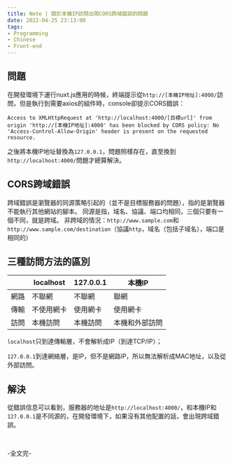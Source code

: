 ```yaml
---
title: Note | 關於本機IP訪問出現CORS跨域錯誤的問題
date: 2022-04-25 23:13:00
tags:
- Programming
- Chinese
- Front-end
---
```


## 問題
在開發環境下運行nuxt.js應用的時候，終端提示從`http://[本機IP地址]:4000/`訪問，但是執行到需要axios的組件時，console卻提示CORS錯誤：
```
Access to XMLHttpRequest at 'http://localhost:4000/[目標url]' from origin 'http://[本機IP地址]:4000' has been blocked by CORS policy: No 'Access-Control-Allow-Origin' header is present on the requested resource.
```

之後將本機IP地址替換為`127.0.0.1`，問題照樣存在，直至換到`http://localhost:4000/`問題才總算解決。

## CORS跨域錯誤
跨域錯誤是瀏覽器的同源策略引起的（並不是目標服務器的問題），指的是瀏覽器不能執行其他網站的腳本。
同源是指，域名、協議、端口均相同，三個只要有一個不同，就是跨域。
非跨域的情況：`http://www.sample.com`和`http://www.sample.com/destination`（協議`http`，域名（包括子域名），端口是相同的）

## 三種訪問方法的區別

|      | localhost  | 127.0.0.1 | 本機IP         |
|------|------------|-----------|----------------|
| 網路 | 不聯網     | 不聯網    | 聯網           |
| 傳輸 | 不使用網卡 | 使用網卡  | 使用網卡       |
| 訪問 | 本機訪問   | 本機訪問  | 本機和外部訪問 |

`localhost`只到達傳輸層，不會解析成IP（到達TCP/IP）；

`127.0.0.1`到達網絡層，是IP，但不是網路IP，所以無法解析成MAC地址，以及從外部訪問。

## 解決
從錯誤信息可以看到，服務器的地址是`http://localhost:4000/`，和本機IP和`127.0.0.1`是不同源的，在開發環境下，如果沒有其他配置的話，會出現跨域錯誤。

<br>

-全文完-
